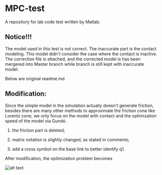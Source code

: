 # MPC-test
A repository for lab code test written by Matlab.

## Notice!!!

The model used in this test is not correct. The inaccurate part is the contact modeling. This model didn't consider the case where the contact is inactive. The correction file is attached, and the corrected model is has been mergered into Master branch while branch is still kept with inaccurate model.

Below are original readme.md

## Modification:

Since the simple model in the simulation actually doesn't generate friction, besides there are many other methods to approximate the friction cone like Lorentz cone, we only focus on the model with contact and the optimization speed of the model via Gurobi. 

1. the friction part is deleted;

2. matrix notation is slightly changed, as stated in comments;

3. add a cross symbol on the base link to better identify q1. 

After modification, the optimization problem becomes

![alt text](http://www.sciweavers.org/download/Tex2Img_1524095780.jpg)
